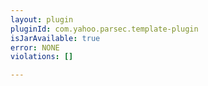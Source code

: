 ```yaml
---
layout: plugin
pluginId: com.yahoo.parsec.template-plugin
isJarAvailable: true
error: NONE
violations: []

---
```

